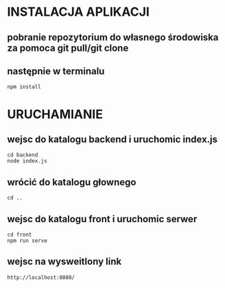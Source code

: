 # INSTALACJA APLIKACJI
## pobranie repozytorium do własnego środowiska za pomoca git pull/git clone <link do repozytorium>
## następnie w terminalu
```
npm install
```
# URUCHAMIANIE
## wejsc do katalogu backend i uruchomic index.js
```
cd backend
node index.js
```
## wrócić do katalogu głownego
```
cd ..
```
## wejsc do katalogu front i uruchomic serwer
```
cd front     
npm run serve
```  

## wejsc na wysweitlony link
    http://localhost:8080/

